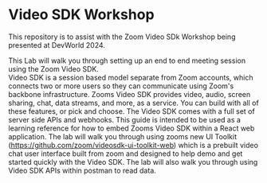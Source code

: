 # Video SDK Workshop

This repository is to assist with the Zoom Video SDk Workshop being presented at DevWorld 2024.

This Lab will walk you through setting up an end to end meeting session using the Zoom Video SDK.  
Video SDK is a session based model separate from Zoom accounts, which connects two or more users so they can communicate using Zoom's backbone infrastructure. Zooms Video SDK provides video, audio, screen sharing, chat, data streams, and more, as a service. You can build with all of these features, or pick and choose. The Video SDK comes with a full set of server side APIs and webhooks.
This guide is intended to be used as a learning reference for how to embed Zooms Video SDK within a React web application. The lab will walk you through using zooms new UI Toolkit (https://github.com/zoom/videosdk-ui-toolkit-web) which is a prebuilt video chat user interface built from zoom and designed to help demo and get started quickly with the Video SDK.  The lab will also walk you through using Video SDK APIs within postman to read data.

